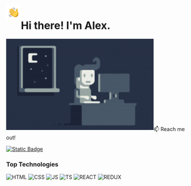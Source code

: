 <img alt="Hand wave" src="./assets/Hand-Wave.gif/" width='40' align="left"/> 

# Hi there! I'm Alex.

<img alt="Night coding" src="./assets/Night-Coding.gif" width='400' align="left"/>

<br/>
<br/>
<br/>
<br/>
<br/>
<br/>
<br/>
<br/>
<br/>
<br/>
<br/>
<br/>
<br/>

:mailbox: Reach me out!

[![Static Badge](https://img.shields.io/badge/Alex%20Diachenko-blue?logo=linkedin)](https://www.linkedin.com/in/alex-diachenko-a24144215/)


### Top Technologies

![HTML](https://img.shields.io/badge/HTML_5-E34F26.svg?style=for-the-badge&logo=HTML5&logoColor=white)
![CSS](https://img.shields.io/badge/CSS_3-1572B6.svg?style=for-the-badge&logo=CSS3&logoColor=white)
![JS](https://img.shields.io/badge/Java_Script-F7DF1E.svg?style=for-the-badge&logo=JavaScript&logoColor=black)
![TS](https://img.shields.io/badge/Type_Script-1572B6.svg?style=for-the-badge&logo=TypeScript&logoColor=white)
![REACT](https://img.shields.io/badge/React-20232A?style=for-the-badge&logo=react&logoColor=61DAFB)
![REDUX](https://img.shields.io/badge/Redux-764ABC.svg?style=for-the-badge&logo=Redux&logoColor=white)

